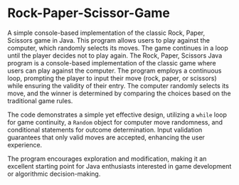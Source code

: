 # Rock-Paper-Scissor-Game
A simple console-based implementation of the classic Rock, Paper, Scissors game in Java. This program allows users to play against the computer, which randomly selects its moves. The game continues in a loop until the player decides not to play again.
The Rock, Paper, Scissors Java program is a console-based implementation of the classic game where users can play against the computer. The program employs a continuous loop, prompting the player to input their move (rock, paper, or scissors) while ensuring the validity of their entry. The computer randomly selects its move, and the winner is determined by comparing the choices based on the traditional game rules. 

The code demonstrates a simple yet effective design, utilizing a `while` loop for game continuity, a `Random` object for computer move randomness, and conditional statements for outcome determination. Input validation guarantees that only valid moves are accepted, enhancing the user experience.

The program encourages exploration and modification, making it an excellent starting point for Java enthusiasts interested in game development or algorithmic decision-making.

